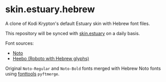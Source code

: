 # skin.estuary.hebrew
A clone of Kodi Krypton's default Estuary skin with Hebrew font files.

This repository will be synced with [skin.estuary](https://github.com/xbmc/xbmc/tree/Krypton/addons/skin.estuary) on a daily basis. 

Font sources:
* [Noto](https://www.google.com/get/noto/)
* [Heebo (Roboto with Hebrew glyphs)](https://fonts.google.com/specimen/Heebo)

Original `Noto-Regular` and `Noto-Bold` fonts merged with Hebrew Noto fonts using [fonttools](https://github.com/fonttools/fonttools) `pyftmerge`.
